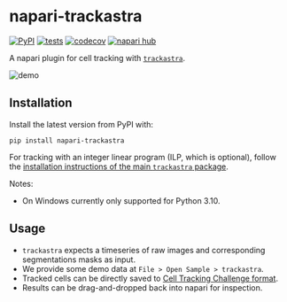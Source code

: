 # napari-trackastra

[![PyPI](https://img.shields.io/pypi/v/napari-trackastra.svg?color=green)](https://pypi.org/project/napari-trackastra)
[![tests](https://github.com/weigertlab/napari-trackastra/workflows/tests/badge.svg)](https://github.com/weigertlab/napari-trackastra/actions)
[![codecov](https://codecov.io/gh/weigertlab/napari-trackastra/branch/main/graph/badge.svg)](https://codecov.io/gh/weigertlab/napari-trackastra)
[![napari hub](https://img.shields.io/endpoint?url=https://api.napari-hub.org/shields/napari-trackastra)](https://napari-hub.org/plugins/napari-trackastra)

A napari plugin for cell tracking with [`trackastra`](https://github.com/weigertlab/trackastra).

![demo](https://github.com/weigertlab/napari-trackastra/assets/8866751/097eb82d-0fef-423e-9275-3fb528c20f7d)


## Installation
Install the latest version from PyPI with:
```
pip install napari-trackastra
```

For tracking with an integer linear program (ILP, which is optional), follow the [installation instructions of the main `trackastra` package](https://github.com/weigertlab/trackastra/blob/main/README.md#installation).

Notes:
- On Windows currently only supported for Python 3.10.

## Usage

- `trackastra` expects a timeseries of raw images and corresponding segmentations masks as input.
- We provide some demo data at `File > Open Sample > trackastra`.
- Tracked cells can be directly saved to [Cell Tracking Challenge format](https://celltrackingchallenge.net/datasets/).
- Results can be drag-and-dropped back into napari for inspection.

[napari]: https://github.com/napari/napari
[tox]: https://tox.readthedocs.io/en/latest/
[pip]: https://pypi.org/project/pip/
[PyPI]: https://pypi.org/
